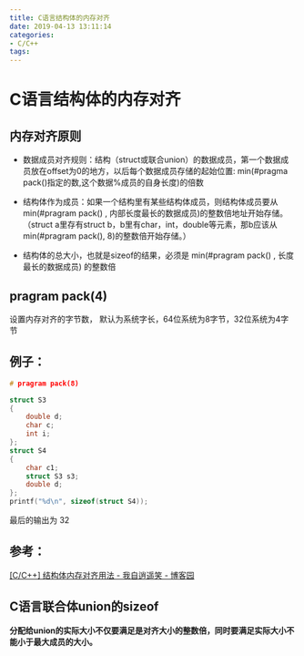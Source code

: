 ```yaml
---
title: C语言结构体的内存对齐
date: 2019-04-13 13:11:14
categories: 
- C/C++
tags:
---
```


# C语言结构体的内存对齐

## 内存对齐原则
* 数据成员对齐规则：结构（struct或联合union）的数据成员，第一个数据成员放在offset为0的地方，以后每个数据成员存储的起始位置: min(#pragma pack()指定的数,这个数据%成员的自身长度)的倍数

* 结构体作为成员：如果一个结构里有某些结构体成员，则结构体成员要从min(#pragram pack() , 内部长度最长的数据成员)的整数倍地址开始存储。（struct a里存有struct b，b里有char，int，double等元素，那b应该从min(#pragram pack(), 8)的整数倍开始存储。）

* 结构体的总大小，也就是sizeof的结果，必须是 min(#pragram pack() , 长度最长的数据成员) 的整数倍

## pragram pack(4)
设置内存对齐的字节数， 默认为系统字长，64位系统为8字节，32位系统为4字节

## 例子：
```c++
# pragram pack(8)

struct S3
{
    double d;
    char c;
    int i;
};
struct S4
{
    char c1;
    struct S3 s3;
    double d;
};
printf("%d\n", sizeof(struct S4));
```

最后的输出为 32

## 参考：
[[C/C++] 结构体内存对齐用法 - 我自逍遥笑 - 博客园](https://www.cnblogs.com/zwh0214/p/8833314.html)

## C语言联合体union的sizeof

**分配给union的实际大小不仅要满足是对齐大小的整数倍，同时要满足实际大小不能小于最大成员的大小。**


